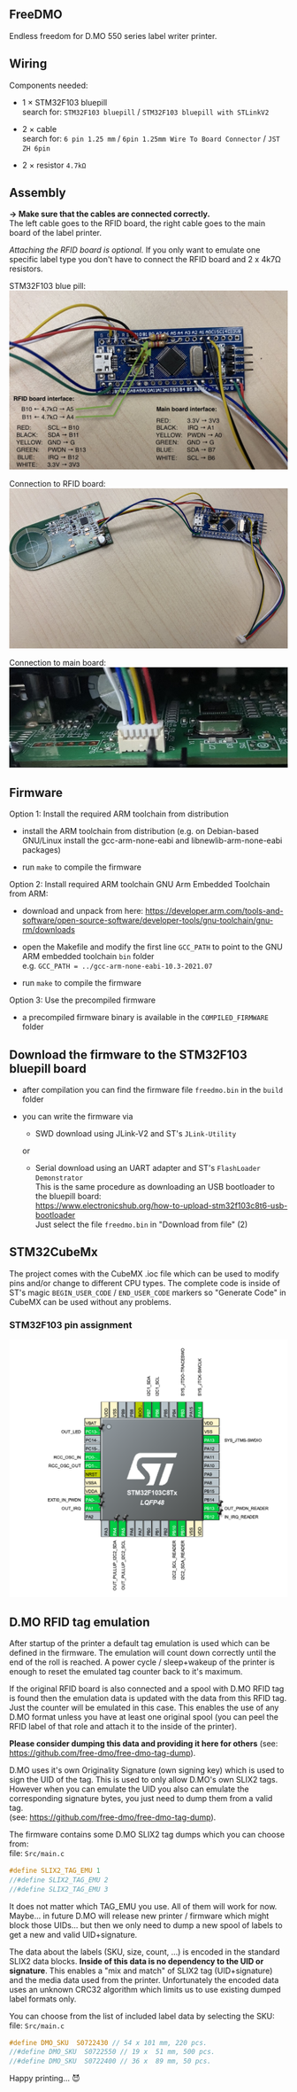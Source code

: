 ## FreeDMO

Endless freedom for D.MO 550 series label writer printer.

## Wiring

Components needed:

 * 1 × STM32F103 bluepill<br/>
   search for: `STM32F103 bluepill` / `STM32F103 bluepill with STLinkV2`
 
 * 2 × cable<br/>
   search for: `6 pin 1.25 mm` / `6pin 1.25mm Wire To Board Connector` / `JST ZH 6pin`
 
 * 2 × resistor `4.7kΩ`
 
 
## Assembly

**→ Make sure that the cables are connected correctly.**<br/>
The left cable goes to the RFID board, the right cable goes to the main board of the label printer.

*Attaching the RFID board is optional.* If you only want to emulate one specific label type you don't have to connect the RFID board and 2 x 4k7Ω resistors.

STM32F103 blue pill:
![BLUE PILL](ASSEMBLY_PICTURES/i4.jpg)

Connection to RFID board:
![RFID BOARD](ASSEMBLY_PICTURES/i3.jpg)

Connection to main board:
![MAIN BOARD](ASSEMBLY_PICTURES/i2.jpg)


## Firmware

Option 1: Install the required ARM toolchain from distribution

 * install the ARM toolchain from distribution (e.g. on Debian-based GNU/Linux install the gcc-arm-none-eabi and libnewlib-arm-none-eabi packages)

 * run `make` to compile the firmware

Option 2: Install required ARM toolchain GNU Arm Embedded Toolchain from ARM: 

 * download and unpack from here: https://developer.arm.com/tools-and-software/open-source-software/developer-tools/gnu-toolchain/gnu-rm/downloads

 * open the Makefile and modify the first line `GCC_PATH` to point to the GNU ARM embedded toolchain `bin` folder<br/>
   e.g. `GCC_PATH = ../gcc-arm-none-eabi-10.3-2021.07`

 * run `make` to compile the firmware

Option 3: Use the precompiled firmware 

 * a precompiled firmware binary is available in the `COMPILED_FIRMWARE` folder


## Download the firmware to the STM32F103 bluepill board

 * after compilation you can find the firmware file `freedmo.bin` in the `build` folder

 * you can write the firmware via 

   - SWD download using JLink-V2 and ST's `JLink-Utility`

   or

   - Serial download using an UART adapter and ST's `FlashLoader Demonstrator`<br/>
     This is the same procedure as downloading an USB bootloader to the bluepill board:<br/>
     https://www.electronicshub.org/how-to-upload-stm32f103c8t6-usb-bootloader<br/>
     Just select the file `freedmo.bin` in "Download from file" (2)

## STM32CubeMx

The project comes with the CubeMX .ioc file which can be used to modify pins and/or change to different CPU types. The complete code is inside of ST's magic `BEGIN_USER_CODE` / `END_USER_CODE` markers so "Generate Code" in CubeMX can be used without any problems.


### STM32F103 pin assignment
![CUBEMX](ASSEMBLY_PICTURES/i1.png)

## D.MO RFID tag emulation

After startup of the printer a default tag emulation is used which can be defined in the firmware.
The emulation will count down correctly until the end of the roll is reached. A power cycle / sleep+wakeup of the printer is enough to reset the emulated tag counter back to it's maximum.

If the original RFID board is also connected and a spool with D.MO RFID tag is found then the emulation data is updated with the data from this RFID tag. Just the counter will be emulated in this case. This enables the use of any D.MO format unless you have at least one original spool (you can peel the RFID label of that role and attach it to the inside of the printer).

**Please consider dumping this data and providing it here for others** (see: https://github.com/free-dmo/free-dmo-tag-dump).

D.MO uses it's own Originality Signature (own signing key) which is used to sign the UID of the tag.
This is used to only allow D.MO's own SLIX2 tags. However when you can emulate the UID you also can emulate the corresponding signature bytes, you just need to dump them from a valid tag.<br/>(see: https://github.com/free-dmo/free-dmo-tag-dump).

The firmware contains some D.MO SLIX2 tag dumps which you can choose from: <br/>
file: `Src/main.c`

~~~ C
#define SLIX2_TAG_EMU 1
//#define SLIX2_TAG_EMU 2
//#define SLIX2_TAG_EMU 3
~~~

It does not matter which TAG_EMU you use. All of them will work for now. Maybe... in future D.MO will release new printer / firmware which might block those UIDs... but then we only need to dump a new spool of labels to get a new and valid UID+signature.

The data about the labels (SKU, size, count, ...) is encoded in the standard SLIX2 data blocks. 
**Inside of this data is no dependency to the UID or signature**. This enables a "mix and match" of SLIX2 tag (UID+signature) and the media data used from the printer. Unfortunately the encoded data uses an unknown CRC32 algorithm which limits us to use existing dumped label formats only.

You can choose from the list of included label data by selecting the SKU: <br/>
file: `Src/main.c`

~~~ C
#define DMO_SKU  S0722430 // 54 x 101 mm, 220 pcs.
//#define DMO_SKU  S0722550 // 19 x  51 mm, 500 pcs.
//#define DMO_SKU  S0722400 // 36 x  89 mm, 50 pcs.
~~~

Happy printing... 😈
